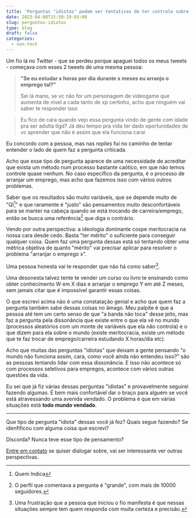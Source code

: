 ```yaml
---
title: 'Perguntas "idiotas" podem ser tentativas de ter controle sobre um mundo caótico'
date: 2023-04-08T15:50:19-03:00
slug: perguntas-idiotas
type: blog
draft: false
categories:
  - non-tech
---
```

Um fio lá no Twitter - que se perdeu porque apaguei todos os meus tweets - começava com esses 2 tweets de uma mesma pessoa:

> **"Se eu estudar x horas por dia durante x meses eu arranjo o emprego tal?"**
>
> Sei lá mano, se vc não for um personagem de videogame que aumenta de nível a cada tanto de xp certinho, acho que ninguém vai saber te responder isso

> Eu fico de cara quando vejo essa pergunta vindo de gente com idade pra ser adulta tlgd? Já deu tempo pra vida ter dado oportunidades de vc aprender que não é assim que ela funciona carai

Eu concordo com a pessoa, mas nas *replies* fui no caminho de tentar entender o lado de quem faz a pergunta criticada.

Acho que esse tipo de pergunta aparece de uma necessidade de acreditar que exista um método num processo bastante caótico, em que não temos controle quase nenhum. No caso específico da pergunta, é o processo de arranjar um emprego, mas acho que fazemos isso com vários outros problemas.

Saber que os resultados são muito variáveis, que se depende muito de "QI[^1]" e que raramente é "justo" são pensamentos muito desconfortáveis para se manter na cabeça quando se está trocando de carreira/emprego, então se busca uma referência[^2] que diga o contrário.

Vendo por outra perspectiva: a ideologia dominante cospe meritocracia na nossa cara desde cedo. Basta "ter mérito" o suficiente para conseguir qualquer coisa. Quem faz uma pergunta dessas está só tentando obter uma métrica objetiva de quanto "mérito" vai precisar aplicar para resolver o problema "arranjar o emprego x".

Uma pessoa honesta vai te responder que não há como saber[^3].

Uma desonesta talvez tente te vender um curso ou livro te ensinando como obter conhecimento W em X dias e arranjar o emprego Y em até Z meses, sem jamais citar que é impossível garantir essas coisas.

O que escrevi acima não é uma constatação genial e acho que quem faz a pergunta também sabe dessas coisas no âmago. Meu palpite é que a pessoa até tem um certo senso de que "a banda não toca" desse jeito, mas faz a pergunta pela dissonância que existe entre o que ela vê no mundo (processos aleatórios com um monte de variáveis que ela não controla) e o que dizem para ela sobre o mundo (existe meritocracia, existe um método que te faz trocar de emprego/carreira estudando X horas/dia etc).

Acho que muitas das perguntas "idiotas" que deixam a gente pensando "o mundo não funciona assim, cara, como você ainda não entendeu isso?" são as pessoas tentando lidar com essa dissonância. E isso não acontece só com processos seletivos para empregos, acontece com vários outras questões da vida.

Eu sei que já fiz várias dessas perguntas "idiotas" e provavelmente seguirei fazendo algumas. É bem mais confortável dar o braço para alguém se você está atravessando uma avenida vendado. O problema é que em várias situações está **todo mundo vendado**.

------

Que tipo de pergunta "idiota" dessas você já fez? Quais segue fazendo? Se idenfificou com alguma coisa que escrevi?

Discorda? Nunca teve esse tipo de pensamento?

[Entre em contato](/contact/) se quiser dialogar sobre, vai ser interessante ver outras  perspectivas.

[^1]:Quem Indica
[^2]:O perfil que comentava a pergunta é "grande", com mais de 10000 seguidores.
[^3]:Uma frustração que a pessoa que iniciou o fio manifesta é que nessas situações sempre tem quem responda com muita certeza e precisão.
